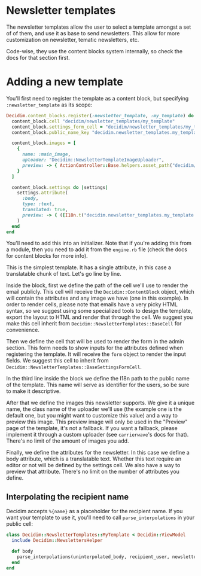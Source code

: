 # Newsletter templates

The newsletter templates allow the user to select a template amongst a set of of them, and use it as base to send newsletters. This allow for more customization on newsletter, tematic newsletters, etc.

Code-wise, they use the content blocks system internally, so check the docs for that section first.

# Adding a new template

You'll first need to register the template as a content block, but specifying `:newsletter_template` as its scope:

```ruby
Decidim.content_blocks.register(:newsletter_template, :my_template) do |content_block|
  content_block.cell "decidim/newsletter_templates/my_template"
  content_block.settings_form_cell = "decidim/newsletter_templates/my_template_settings_form"
  content_block.public_name_key "decidim.newsletter_templates.my_template.name"

  content_block.images = [
    {
      name: :main_image,
      uploader: "Decidim::NewsletterTemplateImageUploader",
      preview: -> { ActionController::Base.helpers.asset_path("decidim/placeholder.jpeg") }
    }
  ]

  content_block.settings do |settings|
    settings.attribute(
      :body,
      type: :text,
      translated: true,
      preview: -> { ([I18n.t("decidim.newsletter_templates.my_template.body_preview")] * 100).join(" ") }
    )
  end
end
```

You'll need to add this into an initializer. Note that if you're adding this from a module, then you need to add it from the `engine.rb` file (check the docs for content blocks for more info).

This is the simplest template. It has a single attribute, in this case a translatable chunk of text. Let's go line by line.

Inside the block, first we define the path of the cell we'll use to render the email publicly. This cell will receive the `Decidim::ContentBlock` object, which will contain the attributes and any image we have (one in this example). In order to render cells, please note that emails have a very picky HTML syntax, so we suggest using some specialized tools to design the template, export the layout to HTML and render that through the cell. We suggest you make this cell inherit from `Decidim::NewsletterTemplates::BaseCell` for convenience.

Then we define the cell that will be used to render the form in the admin section. This form needs to show inputs for the attributes defined when registering the template. It will receive the `form` object to render the input fields. We suggest this cell to inherit from `Decidim::NewsletterTemplates::BaseSettingsFormCell`.

In the third line inside the block we define the I18n path to the public name of the template. This name will serve as identifier for the users, so be sure to make it descriptive.

After that we define the images this newsletter supports. We give it a unique name, the class name of the uploader we'll use (the example one is the default one, but you might want to customize this value) and a way to preview this image. This preview image will only be used in the "Preview" page of the template, it's not a fallback. If you want a fallback, please implement it through a custom uploader (see `carrierwave`'s docs for that). There's no limit of the amount of images you add.

Finally, we define the attributes for the newsletter. In this case we define a body attribute, which is a translatable text. Whether this text require an editor or not will be defined by the settings cell. We also have a way to preview that attribute. There's no limit on the number of attributes you define.

## Interpolating the recipient name

Decidim accepts `%{name}` as a placeholder for the recipient name. If you want your template to use it, you'll need to call `parse_interpolations` in your public cell:

```ruby
class Decidim::NewsletterTemplates::MyTemplate < Decidim::ViewModel
  include Decidim::NewslettersHelper

  def body
    parse_interpolations(uninterpolated_body, recipient_user, newsletter.id)
  end
end
```
